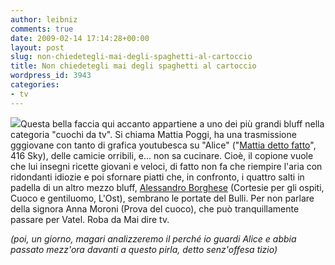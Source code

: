 ```yaml
---
author: leibniz
comments: true
date: 2009-02-14 17:14:28+00:00
layout: post
slug: non-chiedetegli-mai-degli-spaghetti-al-cartoccio
title: Non chiedetegli mai degli spaghetti al cartoccio
wordpress_id: 3943
categories:
- tv
---
```


![](http://guidatv.sky.it/app/guidatv/images/epgimages/100614b_Alice_mattiadetto_g.jpg)Questa bella faccia qui accanto appartiene a uno dei più grandi bluff nella categoria "cuochi da tv". Si chiama Mattia Poggi, ha una trasmissione gggiovane con tanto di grafica youtubesca su "Alice" ("[Mattia detto fatto](http://guidatv.sky.it/guidatv/programma/mondoetendenze/lifestyle/mattia-detto-fatto-_100614.shtml)", 416 Sky), delle camicie orribili, e... non sa cucinare. Cioè, il copione vuole che lui insegni ricette giovani e veloci, di fatto non fa che riempire l'aria con ridondanti idiozie e poi sfornare piatti che, in confronto, i quattro salti in padella di un altro mezzo bluff, [Alessandro Borghese](http://alessandroborghesetv.blogspot.com/) (Cortesie per gli ospiti, Cuoco e gentiluomo, L'Ost), sembrano le portate del Bulli. Per non parlare della signora Anna Moroni (Prova del cuoco), che può tranquillamente passare per Vatel. Roba da Mai dire tv.

_(poi, un giorno, magari analizzeremo il perché io guardi Alice e abbia passato mezz'ora davanti a questo pirla, detto senz'offesa tizio)_
